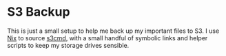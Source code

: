 # S3 Backup

This is just a small setup to help me back up my important files to S3.
I use [Nix](https://nixos.org/nix/) to source [s3cmd](https://s3tools.org/s3cmd-sync), with a small handful of symbolic links and helper scripts to keep my storage drives sensible. 
